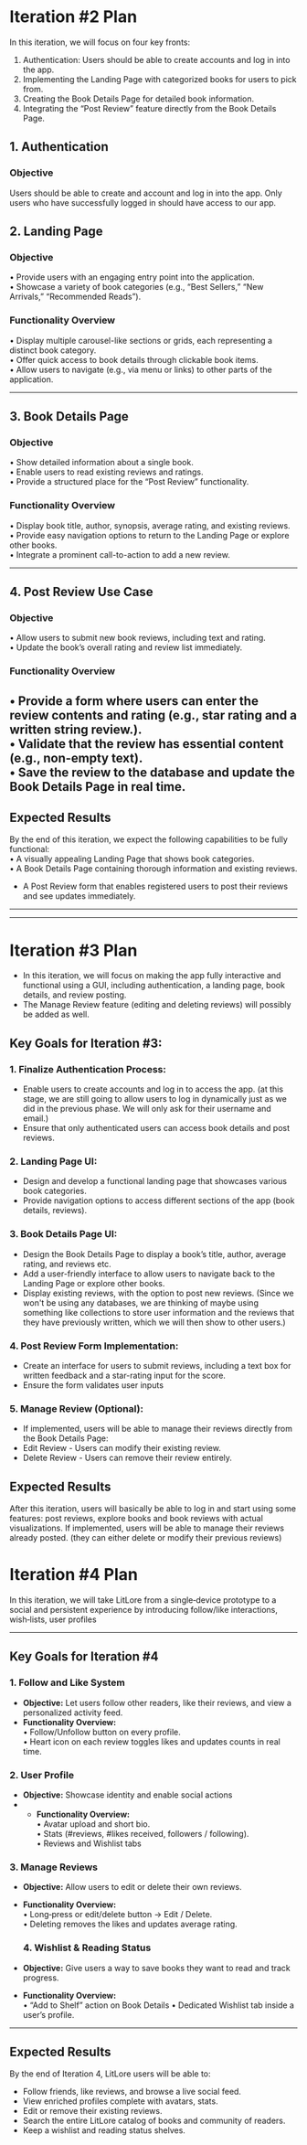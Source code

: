 # Iteration #2 Plan

In this iteration, we will focus on four key fronts:
1. Authentication: Users should be able to create accounts and log in into
   the app.
2. Implementing the Landing Page with categorized books for users to pick from.
3. Creating the Book Details Page for detailed book information.
4. Integrating the “Post Review” feature directly from the Book Details Page.

## 1. Authentication
### Objective
Users should be able to create and account and log in into the app.
Only users who have successfully logged in should have access to our app.

## 2. Landing Page

### Objective
• Provide users with an engaging entry point into the application.  
• Showcase a variety of book categories (e.g., “Best Sellers,”
“New Arrivals,” “Recommended Reads”).

### Functionality Overview
• Display multiple carousel-like sections or grids,
each representing a distinct book category.  
• Offer quick access to book details through clickable book items.  
• Allow users to navigate (e.g., via menu or links) to other parts
of the application.

---

## 3. Book Details Page

### Objective
• Show detailed information about a single book.  
• Enable users to read existing reviews and ratings.  
• Provide a structured place for the “Post Review” functionality.

### Functionality Overview
• Display book title, author, synopsis, average rating,
and existing reviews.  
• Provide easy navigation options to return to the Landing Page
or explore other books.  
• Integrate a prominent call-to-action to add a new review.

---

## 4. Post Review Use Case

### Objective
• Allow users to submit new book reviews, including text and rating.  
• Update the book’s overall rating and review list immediately.

### Functionality Overview
• Provide a form where users can enter the review
contents and rating (e.g., star rating and a written string review.).  
• Validate that the review has essential content
(e.g., non-empty text).  
• Save the review to the database and update the Book Details
Page in real time.
---


## Expected Results

By the end of this iteration, we expect the following
capabilities to be fully functional:  
• A visually appealing Landing Page that shows book categories.  
• A Book Details Page containing thorough information and existing reviews.
- A Post Review form that enables registered users
to post their reviews and see updates immediately.


---

---
# Iteration #3 Plan 
- In this iteration, we will focus on making the app fully interactive and functional using a GUI, 
including authentication, a landing page, book details, and review posting.
- The Manage Review feature (editing and deleting reviews) will possibly be added as well.

## Key Goals for Iteration #3:

### 1. Finalize Authentication Process:
- Enable users to create accounts and log in to access the app. (at this stage, we are still 
going to allow users to log in dynamically just as we did in the previous phase. 
We will only ask for their username and email.)
- Ensure that only authenticated users can access book details and post reviews.

### 2. Landing Page UI:

- Design and develop a functional landing page that showcases various book categories.
- Provide navigation options to access different sections of the app (book details, reviews).

### 3. Book Details Page UI:

- Design the Book Details Page to display a book’s title, author, average rating, and reviews etc.
- Add a user-friendly interface to allow users to navigate back to the Landing Page or explore other books.
- Display existing reviews, with the option to post new reviews. (Since we won't be using any
databases, we are thinking of maybe using something like collections to store 
user information and the reviews that they have previously written, which we will then
show to other users.)


### 4. Post Review Form Implementation:

- Create an interface for users to submit reviews, 
including a text box for written feedback and a star-rating input for the score.
- Ensure the form validates user inputs 

### 5. Manage Review (Optional):

- If implemented, users will be able to manage their reviews directly from the Book Details Page:
- Edit Review - Users can modify their existing review.
- Delete Review -  Users can remove their review entirely.


## Expected Results
After this iteration, users will basically be able to log in and start using some features:
post reviews, explore books and book reviews with actual visualizations. If implemented,
users will be able to manage their reviews already posted. (they can either delete or
modify their previous reviews)


# Iteration #4 Plan

In this iteration, we will take LitLore from a single‑device prototype 
to a social and persistent experience by introducing follow/like interactions, wish‑lists, user profiles


---
## Key Goals for Iteration #4

### 1. Follow and Like System
- **Objective:** Let users follow other readers, like their reviews, and view a personalized activity feed.
- **Functionality Overview:**  
  • Follow/Unfollow button on every profile.  
  • Heart icon on each review toggles likes and updates counts in real time.  


### 2. User Profile 
- **Objective:** Showcase identity and enable social actions
- - **Functionality Overview:**  
  • Avatar upload and short bio.  
  • Stats  (#reviews, #likes received, followers / following).  
  • Reviews and Wishlist tabs

### 3. Manage Reviews
- **Objective:** Allow users to edit or delete their own reviews.
- **Functionality Overview:**  
  • Long‑press or edit/delete button → Edit / Delete.   
  • Deleting removes the likes and updates average rating.

  ### 4. Wishlist & Reading Status
- **Objective:** Give users a way to save books they want to read and track progress.
- **Functionality Overview:**  
  • “Add to Shelf” action on Book Details 
  • Dedicated Wishlist tab inside a user’s profile.

---
## Expected Results
By the end of Iteration 4, LitLore users will be able to:
- Follow friends, like reviews, and browse a live social feed.
- View enriched profiles complete with avatars, stats.
- Edit or remove their existing reviews.
- Search the entire LitLore catalog of books and community of readers.
- Keep a wishlist and reading status shelves.




